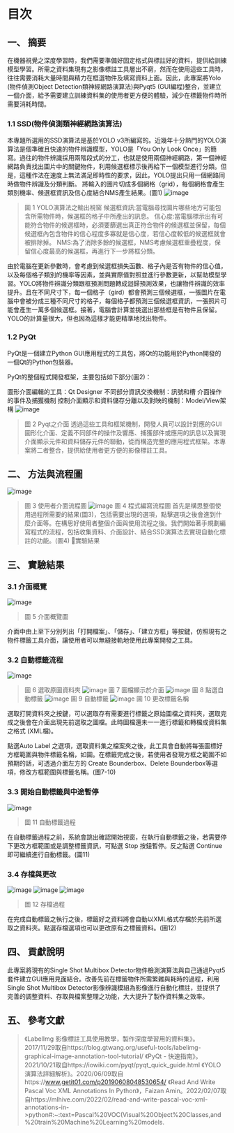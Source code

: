 
# 目次

## 一、 摘要 
在機器視覺之深度學習時，我們需要準備好固定格式與標註好的資料，提供給訓練模型學習。所需之資料集現有之影像標註工具層出不窮，然而在使用這些工具時，往往需要消耗大量時間與精力在框選物件及填寫資料上面。因此，此專案將Yolo (物件偵測Object Detection類神經網路演算法)與Pyqt5 (GUI編程)整合，並建立一個介面，給予需要建立訓練資料集的使用者更方便的體驗，減少在標籤物件時所需要消耗時間。
### 1.1 SSD(物件偵測類神經網路演算法)
本專題所選用的SSD演算法是基於YOLO v3所編寫的。近幾年十分熱門的YOLO演算法是個準確且快速的物件辨識模型，YOLO是「You Only Look Once」的簡寫。過往的物件辨識採用兩階段式的分工，也就是使用兩個神經網路，第一個神經網路負責找出圖片中的關鍵物件，利用候選框標示後再給下一個模型進行分類。但是，這種作法在速度上無法滿足即時性的要求，因此，YOLO提出只用一個網路同時做物件辨識及分類判斷。
將輸入的圖片切成多個網格（grid），每個網格會產生類別機率、候選框資訊及信心度結合NMS產生結果。(圖1)
![image](https://github.com/Akhilesh1004/Akhilesh1004-Auto_Labelimg/blob/dea464e6dc688a80a30706c3cbb4c565c6c588cf/images/Screen%20Shot%202023-08-30%20at%201.14.56%20PM.png)
>圖 1 YOLO演算法之輸出視窗
候選框資訊:當電腦尋找圖片哪些地方可能包含所需物件時，候選框的格子中所產出的訊息。
信心度:當電腦標示出有可能符合物件的候選框時，必須要篩選出真正符合物件的候選框並保留，每個候選框內包含物件的信心程度多寡就是信心度，若信心度較低的候選框就會被排除掉。
NMS:為了消除多餘的候選框，NMS考慮候選框重疊程度，保留信心度最高的候選框，再進行下一步將框分類。


由於電腦在更新參數時，會考慮到候選框損失函數、格子內是否有物件的信心值，以及每個格子類別的機率等因素，並與實際值對照並進行參數更新，以幫助模型學習。YOLO將物件辨識分類跟框預測問題轉成迴歸預測效果，也讓物件辨識的效率提升。且在不同尺寸下，每一個格子（gird）都會預測三個候選框，一張圖片在電腦中會被分成三種不同尺寸的格子，每個格子都預測三個候選框資訊，一張照片可能會產生一萬多個候選框。接著，電腦會計算並挑選出那些框是有物件且保留。YOLO的計算量很大，但也因為這樣才能更精準地找出物件。
### 1.2 PyQt
PyQt是一個建立Python GUI應用程式的工具包，將Qt的功能用於Python開發的一個Qt的Python包裝器。


PyQt的整個程式開發框架，主要包括如下部分(圖2)：

圖形介面編輯的工具：Qt Designer
不同部分資訊交換機制：訊號和槽
介面操作的事件及捕獲機制
控制介面顯示和資料儲存分離以及對映的機制：Model/View架構
![image](https://github.com/Akhilesh1004/Akhilesh1004-Auto_Labelimg/blob/dea464e6dc688a80a30706c3cbb4c565c6c588cf/images/Screen%20Shot%202023-08-30%20at%201.15.03%20PM.png)
>圖 2 Pyqt之介面
透過這些工具和框架機制，開發人員可以設計對應的GUI圖形化介面、定義不同部件的操作及響應、捕獲部件或應用的訊息以及實現介面顯示元件和資料儲存元件的聯動，從而構造完整的應用程式框架。本專案將二者整合，提供給使用者更方便的影像標註工具。

## 二、 方法與流程圖 
![image](https://github.com/Akhilesh1004/Akhilesh1004-Auto_Labelimg/blob/dea464e6dc688a80a30706c3cbb4c565c6c588cf/images/Screen%20Shot%202023-08-30%20at%201.15.44%20PM.png)
>圖 3 使用者介面流程圖
![image](https://github.com/Akhilesh1004/Akhilesh1004-Auto_Labelimg/blob/dea464e6dc688a80a30706c3cbb4c565c6c588cf/images/Screen%20Shot%202023-08-30%20at%201.15.39%20PM.png)
>圖 4 程式編寫流程圖
首先是構思整個使用過程所需要的結果(圖3)，包括需要出現的選項，點擊選項之後會進到什麼介面等。在構思好使用者整個介面與使用流程之後。我們開始著手規劃編寫程式的流程，包括收集資料、介面設計、結合SSD演算法去實現自動化標註的功能。(圖4)

實驗結果
## 三、 實驗結果 
### 3.1 介面概覽
![image](https://github.com/Akhilesh1004/Akhilesh1004-Auto_Labelimg/blob/dea464e6dc688a80a30706c3cbb4c565c6c588cf/images/Screen%20Shot%202023-08-30%20at%201.15.51%20PM.png)
>圖 5 介面概覽圖

介面中由上至下分別列出「打開檔案」、「儲存」、「建立方框」等按鍵，仿照現有之物件標籤工具介面，讓使用者可以無縫接軌地使用此專案開發之工具。
### 3.2 自動標籤流程
![image](https://github.com/Akhilesh1004/Akhilesh1004-Auto_Labelimg/blob/dea464e6dc688a80a30706c3cbb4c565c6c588cf/images/Screen%20Shot%202023-08-30%20at%201.15.57%20PM.png)
>圖 6 選取原圖資料夾
![image](https://github.com/Akhilesh1004/Akhilesh1004-Auto_Labelimg/blob/dea464e6dc688a80a30706c3cbb4c565c6c588cf/images/Screen%20Shot%202023-08-30%20at%201.16.06%20PM.png)
>圖 7 圖檔顯示於介面
![image](https://github.com/Akhilesh1004/Akhilesh1004-Auto_Labelimg/blob/dea464e6dc688a80a30706c3cbb4c565c6c588cf/images/Screen%20Shot%202023-08-30%20at%201.16.12%20PM.png)
>圖 8 點選自動標籤
![image](https://github.com/Akhilesh1004/Akhilesh1004-Auto_Labelimg/blob/dea464e6dc688a80a30706c3cbb4c565c6c588cf/images/Screen%20Shot%202023-08-30%20at%201.16.16%20PM.png)
>圖 9 自動標籤
![image](https://github.com/Akhilesh1004/Akhilesh1004-Auto_Labelimg/blob/dea464e6dc688a80a30706c3cbb4c565c6c588cf/images/Screen%20Shot%202023-08-30%20at%201.16.22%20PM.png)
>圖 10 更改標籤名稱

選取打開資料夾之按鍵，可以選取存有需要進行標籤之原始圖檔之資料夾，選取完成之後會在介面出現先前選取之圖檔。此時圖檔還未一一進行標籤和轉檔成資料集之格式 (XML檔)。

點選Auto Label 之選項，選取資料集之檔案夾之後，此工具會自動將每張圖標好方框範圍與物件標籤名稱，如圖。在標籤完成之後，若使用者發現方框之範圍不如預期的話，可透過介面左方的 Create Bounderbox、Delete Bounderbox等選項，修改方框範圍與標籤名稱。(圖7-10)

### 3.3 開始自動標籤與中途暫停
![image](https://github.com/Akhilesh1004/Akhilesh1004-Auto_Labelimg/blob/dea464e6dc688a80a30706c3cbb4c565c6c588cf/images/Screen%20Shot%202023-08-30%20at%201.16.37%20PM.png)
>圖 11 自動標籤過程

在自動標籤過程之前，系統會跳出確認開始視窗，在執行自動標籤之後，若需要停下更改方框範圍或是調整標籤資訊，可點選 Stop 按鈕暫停。反之點選 Continue 即可繼續進行自動標籤。(圖11)
### 3.4 存檔與更改
![image](https://github.com/Akhilesh1004/Akhilesh1004-Auto_Labelimg/blob/dea464e6dc688a80a30706c3cbb4c565c6c588cf/images/Screen%20Shot%202023-08-30%20at%201.16.44%20PM.png)
![image](https://github.com/Akhilesh1004/Akhilesh1004-Auto_Labelimg/blob/dea464e6dc688a80a30706c3cbb4c565c6c588cf/images/Screen%20Shot%202023-08-30%20at%201.16.49%20PM.png)
![image](https://github.com/Akhilesh1004/Akhilesh1004-Auto_Labelimg/blob/dea464e6dc688a80a30706c3cbb4c565c6c588cf/images/Screen%20Shot%202023-08-30%20at%201.16.54%20PM.png)
>圖 12 存檔過程

在完成自動標籤之執行之後，標籤好之資料將會自動以XML格式存檔於先前所選取之資料夾。點選存檔選項也可以更改原有之標籤資料。(圖12)

## 四、 貢獻說明 
此專案將現有的Single Shot Multibox Detector物件檢測演算法與自己通過Pyqt5套件建立GUI應用見面結合。改善先前在標籤物件所需繁雜與耗時的過程，利用Single Shot Multibox Detector影像辨識模組為影像進行自動化標註，並提供了完善的調整資料、存取與檔案整理之功能，大大提升了製作資料集之效率。
## 五、 參考文獻 
>《LabelImg 影像標註工具使用教學，製作深度學習用的資料集》。2017/11/29取自https://blog.gtwang.org/useful-tools/labelimg-graphical-image-annotation-tool-tutorial/
>《PyQt - 快速指南》。2021/10/21取自https://iowiki.com/pyqt/pyqt_quick_guide.html
>《YOLO演算法詳細解析》。2020/06/09取自https://www.getit01.com/p20190608048530654/
>《Read And Write Pascal Voc XML Annotations In Python》，Faizan Amin。2022/02/07取自https://mlhive.com/2022/02/read-and-write-pascal-voc-xml-annotations-in->python#:~:text=Pascal%20VOC(Visual%20Object%20Classes,and%20train%20Machine%20Learning%20models.


